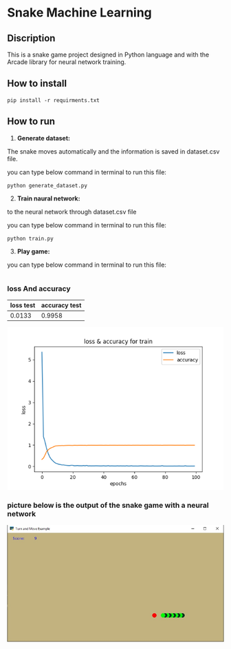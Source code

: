 # **Snake Machine Learning**

## Discription 

This is a snake game project designed in Python language and with the Arcade library for neural network training.


 ## How to install 

``` 
pip install -r requirments.txt
```


 ## How to run
 1. **Generate dataset:**

 The snake moves automatically and the information is saved in dataset.csv file.

 you can type below command in terminal to run this file:    

```
python generate_dataset.py
```

 2. **Train naural network:**
    
  to the neural network through dataset.csv file

  you can type below command in terminal to run this file:    

```
python train.py
```

 
 3. **Play game:**

   you can type below command in terminal to run this file:    

```

```
###  loss And accuracy
|  loss test   | accuracy test      |
| :---         | :---               |
|   0.0133    |  0.9958       |


![Alt text](assets/loss-and-accuracy-for-train.png)


###  picture below is the output of the snake game with a neural network 
  
![Alt text](assets/result.jpg)


  




